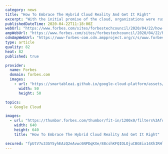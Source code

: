 ```yaml
---
category: news
title: "How To Embrace The Hybrid Cloud Reality And Get It Right"
excerpt: "With the initial promise of the cloud, organizations were rushing to implement “the next great thing” — but many failed to successfully put a hybrid strategy in place. Are you one of those organizations?"
publishedDateTime: 2020-04-22T11:18:00Z
webUrl: "https://www.forbes.com/sites/forbestechcouncil/2020/04/22/how-to-embrace-the-hybrid-cloud-reality-and-get-it-right/"
ampWebUrl: "https://www.forbes.com/sites/forbestechcouncil/2020/04/22/how-to-embrace-the-hybrid-cloud-reality-and-get-it-right/amp/"
cdnAmpWebUrl: "https://www-forbes-com.cdn.ampproject.org/c/s/www.forbes.com/sites/forbestechcouncil/2020/04/22/how-to-embrace-the-hybrid-cloud-reality-and-get-it-right/amp/"
type: article
quality: 82
heat: 82
published: true

provider:
  name: Forbes
  domain: forbes.com
  images:
    - url: "https://smartableai.github.io/google-cloud-platform/assets/images/organizations/forbes.com-50x50.jpg"
      width: 50
      height: 50

topics:
  - Google Cloud

images:
  - url: "https://thumbor.forbes.com/thumbor/fit-in/1200x0/filters%3Aformat%28jpg%29/https%3A%2F%2Fblogs-images.forbes.com%2Fforbestechcouncil%2Ffiles%2F2020%2F04%2Fa-33-1.jpg"
    width: 640
    height: 640
    title: "How To Embrace The Hybrid Cloud Reality And Get It Right"

secured: "fpUtV7u33GY5yhEAzQ2eAvwc6NPDqKXe/88cshKFQIOLOjuCBGEix14XhIRHl+CWrIPS15pqq8wWJp2TLjJtwWRndnxcyT/674BBmrKK2cH/PNJN0jEtAq4iqGUC3pVmznk6S65Gv6yQg2OF4d4uXieRJIpZZy+thhO/dBjeL5dRFxYp2kANsehCqwrxzev0jQt17VZYZjDAixT7VmEI6Zeg2dFck7Xh/zf7Aek6Y+h2AcYLPgqdDaFiI2LFsggQyTKjoA0ZtF0ER6fDfj2jMfnen2LvOPcG1semMgV5LNJF4mSbQ3xS1wS1SVH0rj0utmy3iIARMZEDQ+H9J6HPaiEYoe3xpjp/XJS0rOEHn1I3RLllShseiAAQuTXh+tEcsZi9bxDxBoMWHi2eyaiG5pUSr4/KIkk0Q0pVZy2nMiNZ0BLeGSjPlk1nOK8+O1l+5hxYWWnNkmPSDfjso5x7/dQGuh6yjV6UtxMIS6w8bNA=;+VwBSgq6mUkK6CZshBwulQ=="
---
```


